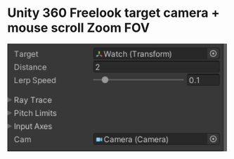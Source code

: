 # Unity 360 Freelook target camera + mouse scroll Zoom FOV
<a href="https://ibkr.com/referral/zhenwei375
"><img src="https://github.com/aizwellenstan/unity_freelook_camera_zoom/blob/main/camera.png" width=500/></a>
